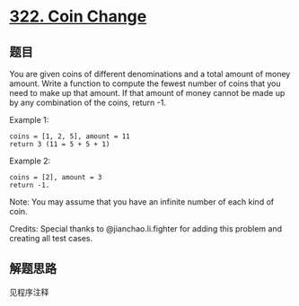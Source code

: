 # [322. Coin Change](https://leetcode.com/problems/coin-change/)

## 题目

You are given coins of different denominations and a total amount of money amount. Write a function to compute the fewest number of coins that you need to make up that amount. If that amount of money cannot be made up by any combination of the coins, return -1.

Example 1:

```shell
coins = [1, 2, 5], amount = 11
return 3 (11 = 5 + 5 + 1)
```

Example 2:

```shell
coins = [2], amount = 3
return -1.
```

Note: You may assume that you have an infinite number of each kind of coin.

Credits: Special thanks to @jianchao.li.fighter for adding this problem and creating all test cases.

## 解题思路

见程序注释
